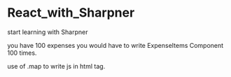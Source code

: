 # React_with_Sharpner
start learning with Sharpner


you have 100 expenses you would have to write ExpenseItems Component 100 times. 

use of .map to write js in html tag.